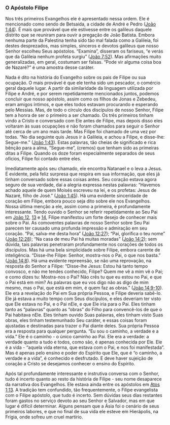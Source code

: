 ### O Apóstolo Filipe 

Nos três primeiros Evangelhos ele é apresentado nessa ordem. Ele é mencionado como sendo de Betsaida, a cidade de André e Pedro ([João 1:44](http://bibliaonline.com.br/acf/jo/1/44)). É mais que provável que ele estivesse entre os galileus daquele distrito que se reuniram para ouvir a pregação de João Batista. Embora nenhuma parte da Palestina tenha sido tão mal falada como a Galileia, foi destes desprezados, mas simples, sinceros e devotos galileus que nosso Senhor escolheu Seus apóstolos. “Examina”, disseram os fariseus, “e verás que da Galileia nenhum profeta surgiu” ([João 7:52](http://bibliaonline.com.br/acf/jo/7/52)). Mas afirmações muito generalizadas, em geral, costumam ser falsas. “Pode vir alguma coisa boa de Nazaré?” é uma amostra desse caráter.

Nada é dito na história do Evangelho sobre os pais de Filipe ou sua ocupação. O mais provável é que ele tenha sido um pescador, o comércio geral daquele lugar. A partir da similaridade da linguagem utilizada por Filipe e André, e por serem repetidamente mencionados juntos, podemos concluir que nosso apóstolo, assim como os filhos de Jonas e Zebedeu, eram amigos íntimos, e que eles todos estavam procurando e esperando pelo Messias. Mas, de todo o círculo dos discípulos de nosso Senhor, Filipe tem a honra de ser o primeiro a ser chamado. Os três primeiros tinham vindo a Cristo e conversado com Ele antes de Filipe, mas depois disso eles voltaram às suas ocupações e não foram chamados para seguir o Senhor até cerca de um ano mais tarde. Mas Filipe foi chamado de uma vez por todas. “No dia seguinte quis Jesus ir à Galileia, e achou a Filipe, e disse-lhe: Segue-me.” ([João 1:43](http://bibliaonline.com.br/acf/jo/1/43)). Estas palavras, tão cheias de significado e rica bênção para a alma, “Segue-me”, (cremos) que tenham sido as primeiras ditas a Filipe. Quando os doze foram especialmente separados de seus ofícios, Filipe foi contado entre eles.

Imediatamente após seu chamado, ele encontra Natanael e o leva a Jesus. É evidente, pela feliz surpresa que respira em sua informação, que eles já tinham conversado sobre essas coisas antes. Seu coração estava agora seguro de sua verdade, daí a alegria expressa nestas palavras: “Havemos achado aquele de quem Moisés escreveu na lei, e os profetas: Jesus de Nazaré, filho de José.” ([João 1:45](http://bibliaonline.com.br/acf/jo/1/45)). Há uma evidente sinceridade de coração em Filipe, embora pouco seja dito sobre ele nos Evangelhos. Nossa última menção a ele, assim como a primeira, é profundamente interessante. Tendo ouvido o Senhor se referir repetidamente ao Seu Pai em [João 12](http://bibliaonline.com.br/acf/jo/12), [13](http://bibliaonline.com.br/acf/jo/13) e [14](http://bibliaonline.com.br/acf/jo/14), Filipe manifestou um forte desejo de conhecer mais sobre o Pai. As comoventes palavras de nosso Senhor sobre Seu Pai parecem ter causado uma profunda impressão e admiração em seu coração. “Pai, salva-me desta hora” ([João 12:27](http://bibliaonline.com.br/acf/jo/12/27)); “Pai, glorifica o teu nome” ([João 12:28](http://bibliaonline.com.br/acf/jo/12/28)); “Na casa de meu Pai há muitas moradas” ([João 14:2](http://bibliaonline.com.br/acf/jo/14/2)); sem dúvida, tais palavras penetraram profundamente nos corações de todos os discípulos. Mas há uma bela simplicidade sobre Filipe, embora carente de inteligência. “Disse-lhe Filipe: Senhor, mostra-nos o Pai, o que nos basta.” ([João 14:8](http://bibliaonline.com.br/acf/jo/14/8)). Há uma evidente repreensão, se não uma reprovação, na resposta do Senhor a Filipe: “Disse-lhe Jesus: Estou há tanto tempo convosco, e não me tendes conhecido, Filipe? Quem me vê a mim vê o Pai; e como dizes tu: Mostra-nos o Pai? Não crês tu que eu estou no Pai, e que o Pai está em mim? As palavras que eu vos digo não as digo de mim mesmo, mas o Pai, que está em mim, é quem faz as obras.” ([João 14:9-10](http://bibliaonline.com.br/acf/jo/14/9-10)). Ele era a revelação do Pai em Sua própria Pessoa, e Filipe deveria sabê-lo. Ele já estava a muito tempo com Seus discípulos, e eles deveriam ter visto que Ele estava no Pai, e o Pai nEle, e que Ele iria para o Pai. Eles tinham tanto as “palavras” quanto as “obras” do Filho para convencê-los de que o Pai habitava nEle. Eles tinham ouvido Suas palavras, eles tinham visto Suas obras, eles tinham testemunhado Seu caráter, e essas coisas foram ajustadas e destinadas para trazer o Pai diante deles. Sua própria Pessoa era a resposta para qualquer pergunta. “Eu sou o caminho, a verdade e a vida.” Ele é o caminho - o único caminho ao Pai. Ele era a verdade: a verdade quanto a tudo e todos, como são, é apenas conhecida por Ele. Ele é a vida - “aquela vida eterna, que estava com o Pai, e nos foi manifestada”. Mas é apenas pelo ensino e poder do Espírito que Ele, que é “o caminho, a verdade e a vida”, é conhecido e desfrutado. E deve haver sujeição de coração a Cristo se desejamos conhecer o ensino do Espírito.

Após tal profundamente interessante e instrutiva conversa com o Senhor, tudo é incerto quanto ao resto da história de Filipe - seu nome desaparece da narrativa dos Evangelhos. Ele estava ainda entre os apóstolos em [Atos 1:13](http://bibliaonline.com.br/acf/atos/1/13). A tradição tem confundido, tão frequentemente, o Filipe evangelista com o Filipe apóstolo, que tudo é incerto. Sem dúvidas seus dias restantes foram gastos no serviço devoto ao seu Senhor e Salvador, mas em que lugar é difícil determinar. Alguns pensam que a Ásia foi o cenário de seus primeiros labores, e que no final de sua vida ele esteve em Hierápolis, na Frígia, onde sofreu um cruel martírio.